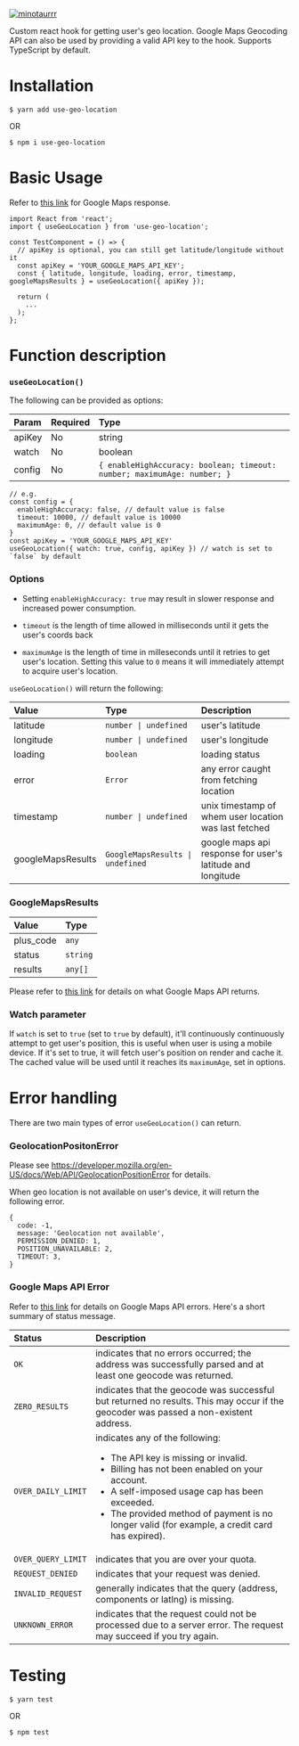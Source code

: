 [![minotaurrr](https://circleci.com/gh/minotaurrr/use-geo-location.svg?style=shield)](https://github.com/minotaurrr/use-geo-location)

Custom react hook for getting user's geo location.
Google Maps Geocoding API can also be used by providing a valid API key to the hook.
Supports TypeScript by default.

# Installation

```
$ yarn add use-geo-location
```

OR

```
$ npm i use-geo-location
```

# Basic Usage

Refer to [this link](https://developers.google.com/maps/documentation/geocoding/overview?hl=en_GB#ReverseGeocoding) for Google Maps response.

```
import React from 'react';
import { useGeoLocation } from 'use-geo-location';

const TestComponent = () => {
  // apiKey is optional, you can still get latitude/longitude without it
  const apiKey = 'YOUR_GOOGLE_MAPS_API_KEY';
  const { latitude, longitude, loading, error, timestamp, googleMapsResults } = useGeoLocation({ apiKey });

  return (
    ...
  );
};

```

# Function description

### `useGeoLocation()`

The following can be provided as options:

| Param  | Required | Type                                                                    |
| :----- | :------- | :---------------------------------------------------------------------- |
| apiKey | No       | string                                                                  |
| watch  | No       | boolean                                                                 |
| config | No       | `{ enableHighAccuracy: boolean; timeout: number; maximumAge: number; }` |

```
// e.g.
const config = {
  enableHighAccuracy: false, // default value is false
  timeout: 10000, // default value is 10000
  maximumAge: 0, // default value is 0
}
const apiKey = 'YOUR_GOOGLE_MAPS_API_KEY'
useGeoLocation({ watch: true, config, apiKey }) // watch is set to `false` by default
```

### Options

- Setting `enableHighAccuracy: true` may result in slower response and increased power consumption.

- `timeout` is the length of time allowed in milliseconds until it gets the user's coords back

- `maximumAge` is the length of time in milleseconds until it retries to get user's location. Setting this value to `0` means it will immediately attempt to acquire user's location.

`useGeoLocation()` will return the following:

| Value             | Type                             | Description                                                |
| :---------------- | :------------------------------- | :--------------------------------------------------------- |
| latitude          | `number \| undefined`            | user's latitude                                            |
| longitude         | `number \| undefined`            | user's longitude                                           |
| loading           | `boolean`                        | loading status                                             |
| error             | `Error`                          | any error caught from fetching location                    |
| timestamp         | `number \| undefined`            | unix timestamp of whem user location was last fetched      |
| googleMapsResults | `GoogleMapsResults \| undefined` | google maps api response for user's latitude and longitude |

### GoogleMapsResults

| Value     | Type     |
| :-------- | :------- |
| plus_code | `any`    |
| status    | `string` |
| results   | `any[]`  |

Please refer to [this link](https://developers.google.com/maps/documentation/geocoding/overview?hl=en_GB) for details on what Google Maps API returns.

### Watch parameter

If `watch` is set to `true` (set to `true` by default), it'll continuously continuously attempt to get user's position, this is useful when user is using a mobile device.
If it's set to true, it will fetch user's position on render and cache it. The cached value will be used until it reaches its `maximumAge`, set in options.

# Error handling

There are two main types of error `useGeoLocation()` can return.

### GeolocationPositonError

Please see https://developer.mozilla.org/en-US/docs/Web/API/GeolocationPositionError for details.

When geo location is not available on user's device, it will return the following error.

```
{
  code: -1,
  message: 'Geolocation not available',
  PERMISSION_DENIED: 1,
  POSITION_UNAVAILABLE: 2,
  TIMEOUT: 3,
}
```

### Google Maps API Error

Refer to [this link](https://developers.google.com/maps/documentation/geocoding/overview?hl=en_GB#ErrorMessages) for details on Google Maps API errors.
Here's a short summary of status message.

| Status             | Description                                                                                                                                                                                                                                                                                           |
| :----------------- | :---------------------------------------------------------------------------------------------------------------------------------------------------------------------------------------------------------------------------------------------------------------------------------------------------- |
| `OK`               | indicates that no errors occurred; the address was successfully parsed and at least one geocode was returned.                                                                                                                                                                                         |
| `ZERO_RESULTS`     | indicates that the geocode was successful but returned no results. This may occur if the geocoder was passed a non-existent address.                                                                                                                                                                  |
| `OVER_DAILY_LIMIT` | indicates any of the following:<br><ul><li>The API key is missing or invalid.</li><li>Billing has not been enabled on your account.</li><li>A self-imposed usage cap has been exceeded.</li><li>The provided method of payment is no longer valid (for example, a credit card has expired).</li></ul> |
| `OVER_QUERY_LIMIT` | indicates that you are over your quota.                                                                                                                                                                                                                                                               |
| `REQUEST_DENIED`   | indicates that your request was denied.                                                                                                                                                                                                                                                               |
| `INVALID_REQUEST`  | generally indicates that the query (address, components or latlng) is missing.                                                                                                                                                                                                                        |
| `UNKNOWN_ERROR`    | indicates that the request could not be processed due to a server error. The request may succeed if you try again.                                                                                                                                                                                    |

# Testing

```
$ yarn test
```

OR

```
$ npm test
```
